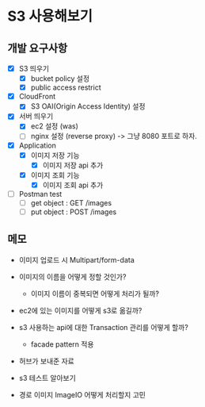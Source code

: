 # S3 사용해보기

## 개발 요구사항

- [x] S3 띄우기
    - [x] bucket policy 설정
    - [x] public access restrict

- [x] CloudFront
    - [x] S3 OAI(Origin Access Identity) 설정

- [x] 서버 띄우기
    - [x] ec2 설정 (was)
    - [ ] nginx 설정 (reverse proxy) -> 그냥 8080 포트로 하자.

- [x] Application
    - [x] 이미지 저장 기능
        - [x] 이미지 저장 api 추가
    - [x] 이미지 조회 기능
        - [x] 이미지 조회 api 추가

- [ ] Postman test
    - [ ] get object : GET /images
    - [ ] put object : POST /images

## 메모

- 이미지 업로드 시 Multipart/form-data
- 이미지의 이름을 어떻게 정할 것인가?
    - 이미지 이름이 중복되면 어떻게 처리가 될까?
- ec2에 있는 이미지를 어떻게 s3로 옮길까?
- s3 사용하는 api에 대한 Transaction 관리를 어떻게 할까?
    - facade pattern 적용

- 허브가 보내준 자료
- s3 테스트 알아보기
- 경로 이미지 ImageIO 어떻게 처리할지 고민
